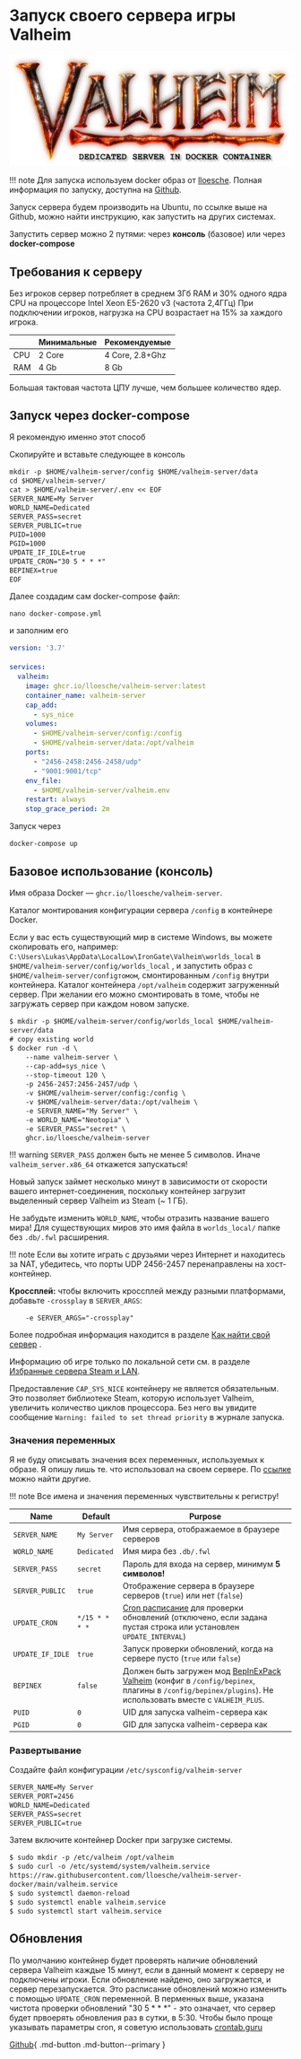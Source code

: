 # Запуск своего сервера игры Valheim

![Valheim](https://raw.githubusercontent.com/lloesche/valheim-server-docker/main/misc/Logo_valheim.png)

!!! note 
  Для запуска используем docker образ от [lloesche](https://github.com/lloesche). Полная информация по запуску, доступна на [Github](https://github.com/lloesche/valheim-server-docker). 

Запуск сервера будем производить на Ubuntu, по ссылке выше на Github, можно найти инструкцию, как запустить на других системах. 

Запустить сервер можно 2 путями: через **консоль** (базовое) или через **docker-compose**

## Требования к серверу

Без игроков сервер потребляет в среднем 3Гб RAM и 30% одного ядра CPU на процессоре Intel Xeon E5-2620 v3 (частота 2,4ГГц)
При подключении игроков, нагрузка на CPU возрастает на 15% за хаждого игрока.

|  | Минимальные | Рекомендуемые |
|----------|----------|-------|
| CPU | 2 Core | 4 Core, 2.8+Ghz |
| RAM | 4 Gb | 8 Gb |

Большая тактовая частота ЦПУ лучше, чем большее количество ядер.

## Запуск через docker-compose

Я рекомендую именно этот способ

Скопируйте и вставьте следующее в консоль

```
mkdir -p $HOME/valheim-server/config $HOME/valheim-server/data
cd $HOME/valheim-server/
cat > $HOME/valheim-server/.env << EOF
SERVER_NAME=My Server
WORLD_NAME=Dedicated
SERVER_PASS=secret
SERVER_PUBLIC=true
PUID=1000
PGID=1000
UPDATE_IF_IDLE=true
UPDATE_CRON="30 5 * * *"
BEPINEX=true
EOF
```

Далее создадим сам docker-compose файл:

```
nano docker-compose.yml
```
и заполним его
```yaml
version: '3.7'

services: 
  valheim: 
    image: ghcr.io/lloesche/valheim-server:latest
    container_name: valheim-server
    cap_add:
      - sys_nice
    volumes: 
      - $HOME/valheim-server/config:/config
      - $HOME/valheim-server/data:/opt/valheim
    ports: 
      - "2456-2458:2456-2458/udp"
      - "9001:9001/tcp"
    env_file:
      - $HOME/valheim-server/valheim.env
    restart: always
    stop_grace_period: 2m
```
Запуск через 
```
docker-compose up
```

## Базовое использование (консоль)

Имя образа Docker — `ghcr.io/lloesche/valheim-server`.

Каталог монтирования конфигурации сервера `/config` в контейнере Docker.

Если у вас есть существующий мир в системе Windows, вы можете скопировать его, например:
`C:\Users\Lukas\AppData\LocalLow\IronGate\Valheim\worlds_local` в 
`$HOME/valheim-server/config/worlds_local` , и запустить образ с `$HOME/valheim-server/configтомом`, смонтированным `/config` внутри контейнера. 
Каталог контейнера `/opt/valheim` содержит загруженный сервер. При желании его можно смонтировать в томе, чтобы не загружать сервер при каждом новом запуске.

```
$ mkdir -p $HOME/valheim-server/config/worlds_local $HOME/valheim-server/data
# copy existing world
$ docker run -d \
    --name valheim-server \
    --cap-add=sys_nice \
    --stop-timeout 120 \
    -p 2456-2457:2456-2457/udp \
    -v $HOME/valheim-server/config:/config \
    -v $HOME/valheim-server/data:/opt/valheim \
    -e SERVER_NAME="My Server" \
    -e WORLD_NAME="Neotopia" \
    -e SERVER_PASS="secret" \
    ghcr.io/lloesche/valheim-server
```

!!! warning
  `SERVER_PASS` должен быть не менее 5 символов. Иначе `valheim_server.x86_64` откажется запускаться!

Новый запуск займет несколько минут в зависимости от скорости вашего интернет-соединения, поскольку контейнер загрузит выделенный сервер Valheim из Steam (~ 1 ГБ).

Не забудьте изменить `WORLD_NAME`, чтобы отразить название вашего мира! Для существующих миров это имя файла в `worlds_local/` папке без `.db/.fwl` расширения.

!!! note
  Если вы хотите играть с друзьями через Интернет и находитесь за NAT, убедитесь, что порты UDP 2456-2457 перенаправлены на хост-контейнер.

**Кроссплей:** чтобы включить кроссплей между разными платформами, добавьте `-crossplay` в `SERVER_ARGS`:
```
    -e SERVER_ARGS="-crossplay"
```

Более подробная информация находится в разделе [Как найти свой сервер](https://github.com/lloesche/valheim-server-docker#finding-your-server) .

Информацию об игре только по локальной сети см. в разделе [Избранные сервера Steam и LAN](https://github.com/lloesche/valheim-server-docker#steam-server-favorites--lan-play).

Предоставление `CAP_SYS_NICE` контейнеру не является обязательным. Это позволяет библиотеке Steam, которую использует Valheim, увеличить количество циклов процессора. Без него вы увидите сообщение `Warning: failed to set thread priority` в журнале запуска.

### Значения переменных

Я не буду описывать значения всех переменных, используемых к образе. Я опишу лишь те. что использовал на своем сервере. По [ссылке](https://github.com/lloesche/valheim-server-docker#environment-variables) можно найти другие.

!!! note
  Все имена и значения переменных чувствительны к регистру!

| Name | Default | Purpose |
|----------|----------|-------|
| `SERVER_NAME` | `My Server` | Имя сервера, отображаемое в браузере серверов |
| `WORLD_NAME` | `Dedicated` | Имя мира без  `.db/.fwl` |
| `SERVER_PASS` | `secret` | Пароль для входа на сервер, минимум **5 символов!** |
| `SERVER_PUBLIC` | `true` | Отображение сервера в браузере серверов (`true`) или нет (`false`) |
| `UPDATE_CRON` | `*/15 * * * *` | [Cron расписание](https://en.wikipedia.org/wiki/Cron#Overview) для проверки обновлений (отключено, если задана пустая строка или установлен `UPDATE_INTERVAL`) |
| `UPDATE_IF_IDLE` | `true` | Запуск проверки обновлений, когда на сервере пусто (`true` или `false`) |
| `BEPINEX` | `false` | Должен быть загружен мод [BepInExPack Valheim](https://valheim.thunderstore.io/package/denikson/BepInExPack_Valheim/) (конфиг в `/config/bepinex`, плагины в `/config/bepinex/plugins`). Не использовать вместе с `VALHEIM_PLUS`. |
| `PUID` | `0` | UID для запуска valheim-сервера как |
| `PGID` | `0` | GID для запуска valheim-сервера как |

### Развертывание

Создайте файл конфигурации `/etc/sysconfig/valheim-server`

```
SERVER_NAME=My Server
SERVER_PORT=2456
WORLD_NAME=Dedicated
SERVER_PASS=secret
SERVER_PUBLIC=true
```
Затем включите контейнер Docker при загрузке системы.
```
$ sudo mkdir -p /etc/valheim /opt/valheim
$ sudo curl -o /etc/systemd/system/valheim.service https://raw.githubusercontent.com/lloesche/valheim-server-docker/main/valheim.service
$ sudo systemctl daemon-reload
$ sudo systemctl enable valheim.service
$ sudo systemctl start valheim.service
```

## Обновления

По умолчанию контейнер будет проверять наличие обновлений сервера Valheim каждые 15 минут, если в данный момент к серверу не подключены игроки. Если обновление найдено, оно загружается, и сервер перезапускается. Это расписание обновлений можно изменить с помощью `UPDATE_CRON` переменной.
В перменных выше, указана чистота проверки обновлений "30 5 * * *" - это означает, что сервер будет првоерять обновления раз в сутки, в 5:30. Чтобы было проще указывать параметры cron, я советую использовать [crontab.guru](https://crontab.guru/)

[Github](https://github.com/lloesche/valheim-server-docker){ .md-button .md-button--primary }
